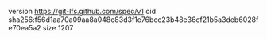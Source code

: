 version https://git-lfs.github.com/spec/v1
oid sha256:f56d1aa70a09aa8a048e83d3f1e76bcc23b48e36cf21b5a3deb6028fe70ea5a2
size 1207
